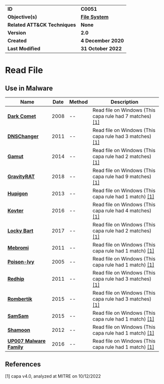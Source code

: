 <table>
<tr>
<td><b>ID</b></td>
<td><b>C0051</b></td>
</tr>
<tr>
<td><b>Objective(s)</b></td>
<td><b><a href="../file-system">File System</a></b></td>
</tr>
<tr>
<td><b>Related ATT&CK Techniques</b></td>
<td><b>None</b></td>
</tr>
<tr>
<td><b>Version</b></td>
<td><b>2.0</b></td>
</tr>
<tr>
<td><b>Created</b></td>
<td><b>4 December 2020</b></td>
</tr>
<tr>
<td><b>Last Modified</b></td>
<td><b>31 October 2022</b></td>
</tr>
</table>


# Read File


## Use in Malware

|Name|Date|Method|Description|
|---|---|---|---|
|[**Dark Comet**](../xample-malware/dark-comet.md)|2008|--|Read file on Windows (This capa rule had 7 matches) [[1]](#1)|
|[**DNSChanger**](../xample-malware/dnschanger.md)|2011|--|Read file on Windows (This capa rule had 3 matches) [[1]](#1)|
|[**Gamut**](../xample-malware/gamut.md)|2014|--|Read file on Windows (This capa rule had 2 matches) [[1]](#1)|
|[**GravityRAT**](../xample-malware/gravity-rat.md)|2018|--|Read file on Windows (This capa rule had 9 matches) [[1]](#1)|
|[**Hupigon**](../xample-malware/hupigon.md)|2013|--|Read file on Windows (This capa rule had 1 match) [[1]](#1)|
|[**Kovter**](../xample-malware/kovter.md)|2016|--|Read file on Windows (This capa rule had 4 matches) [[1]](#1)|
|[**Locky Bart**](../xample-malware/locky-bart.md)|2017|--|Read file on Windows (This capa rule had 2 matches) [[1]](#1)|
|[**Mebromi**](../xample-malware/mebromi.md)|2011|--|Read file on Windows (This capa rule had 1 match) [[1]](#1)|
|[**Poison-Ivy**](../xample-malware/poison-ivy.md)|2005|--|Read file on Windows (This capa rule had 1 match) [[1]](#1)|
|[**Redhip**](../xample-malware/rebhip.md)|2011|--|Read file on Windows (This capa rule had 3 matches) [[1]](#1)|
|[**Rombertik**](../xample-malware/rombertik.md)|2015|--|Read file on Windows (This capa rule had 3 matches) [[1]](#1)|
|[**SamSam**](../xample-malware/samsam.md)|2015|--|Read file on Windows (This capa rule had 1 match) [[1]](#1)|
|[**Shamoon**](../xample-malware/shamoon.md)|2012|--|Read file on Windows (This capa rule had 1 match) [[1]](#1)|
|[**UP007 Malware Family**](../xample-malware/up007.md)|2016|--|Read file on Windows (This capa rule had 1 match) [[1]](#1)|

## References

<a name="1">[1]</a> capa v4.0, analyzed at MITRE on 10/12/2022

